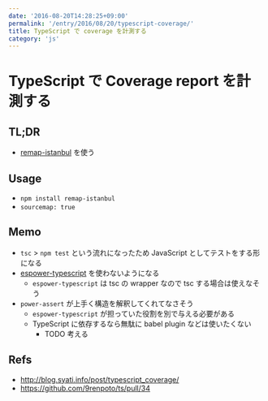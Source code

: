 ```yaml
---
date: '2016-08-20T14:28:25+09:00'
permalink: '/entry/2016/08/20/typescript-coverage/'
title: TypeScript で coverage を計測する
category: 'js'
---
```


# TypeScript で Coverage report を計測する

## TL;DR

- [remap-istanbul](https://www.npmjs.com/package/remap-istanbul) を使う

## Usage

- `npm install remap-istanbul`
- `sourcemap: true`

## Memo

- `tsc` > `npm test` という流れになったため JavaScript としてテストをする形になる
- [espower-typescript](https://www.npmjs.com/package/espower-typescript) を使わないようになる
  - `espower-typescript` は tsc の wrapper なので tsc する場合は使えなそう
- `power-assert` が上手く構造を解釈してくれてなさそう
  - `espower-typescript` が担っていた役割を別で与える必要がある
  - TypeScript に依存するなら無駄に babel plugin などは使いたくない
    - TODO 考える

## Refs

- <http://blog.syati.info/post/typescript_coverage/>
- <https://github.com/9renpoto/ts/pull/34>
